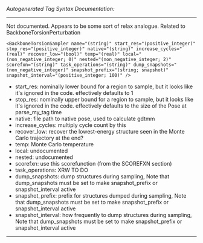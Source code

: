 _Autogenerated Tag Syntax Documentation:_

---
Not documented.  Appears to be some sort of relax analogue.  Related to BackboneTorsionPerturbation

```
<BackboneTorsionSampler name="(string)" start_res="(positive_integer)" stop_res="(positive_integer)" native="(string)" increase_cycles="(real)" recover_low="(bool)" temp="(real)" local="(non_negative_integer; 0)" nested="(non_negative_integer; 2)" scorefxn="(string)" task_operations="(string)" dump_snapshots="(non_negative_integer)" snapshot_prefix="(string; snapshot)" snapshot_interval="(positive_integer; 100)" />
```

-   start_res: nominally lower bound for a region to sample, but it looks like it's ignored in the code. effectively defaults to 1
-   stop_res: nominally upper bound for a region to sample, but it looks like it's ignored in the code. effectively defaults to the size of the Pose at parse_my_tag time
-   native: file path to native pose, used to calculate gdtmm
-   increase_cycles: multiply cycle count by this
-   recover_low: recover the lowest-energy structure seen in the Monte Carlo trajectory at the end?
-   temp: Monte Carlo temperature
-   local: undocumented
-   nested: undocumented
-   scorefxn: use this scorefunction (from the SCOREFXN section)
-   task_operations: XRW TO DO
-   dump_snapshots: dump structures during sampling, Note that dump_snapshots must be set to make snapshot_prefix or snapshot_interval active
-   snapshot_prefix: prefix for structures dumped during sampling, Note that dump_snapshots must be set to make snapshot_prefix or snapshot_interval active
-   snapshot_interval: how frequently to dump structures during sampling, Note that dump_snapshots must be set to make snapshot_prefix or snapshot_interval active

---
